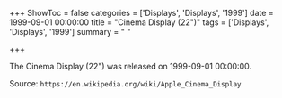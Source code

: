 +++
ShowToc = false
categories = ['Displays', 'Displays', '1999']
date = 1999-09-01 00:00:00
title = "Cinema Display (22\")"
tags = ['Displays', 'Displays', '1999']
summary = " "

+++

The Cinema Display (22") was released on 1999-09-01 00:00:00.

Source: `https://en.wikipedia.org/wiki/Apple_Cinema_Display`


